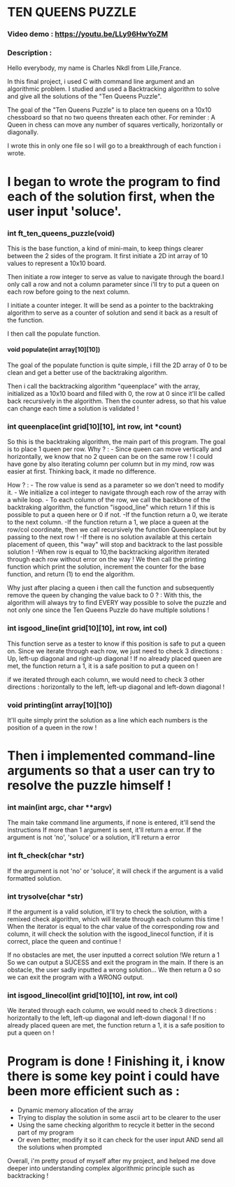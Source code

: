 # TEN QUEENS PUZZLE
### Video demo : https://youtu.be/LLy96HwYoZM
### Description :
Hello everybody, my name is Charles Nkdl from Lille,France.

In this final project, i used C with command line argument and an algorithmic problem.
I studied and used a Backtracking algorithm to solve and give all the solutions of the "Ten Queens Puzzle".

The goal of the "Ten Queens Puzzle" is to place ten queens on a 10x10 chessboard so that no two queens threaten each other.
For reminder : A Queen in chess can move any number of squares vertically, horizontally or diagonally.

I wrote this in only one file so I will go to a breakthrough of each function i wrote.
# I began to wrote the program to find each of the solution first, when the user input 'soluce'.

### int	ft_ten_queens_puzzle(void)

This is the base function, a kind of mini-main, to keep things clearer between the 2 sides of the program.
It first initiate a 2D int array of 10 values to represent a 10x10 board.

Then initiate a row integer to serve as value to navigate through the board.I only call a row and not a column parameter since i'll try to put a queen on each row before going to the next column.

I initiate a counter integer. It will be send as a pointer to the backtraking algorithm to serve as a counter of solution and send it back as a result of the function.

I then call the populate function.
#### void	populate(int array[10][10])
The goal of the populate function is quite simple, i fill the 2D array of 0 to be clean and get a better use of the backtraking algorithm.

Then i call the backtracking algorithm "queenplace" with the array, initialized as a 10x10 board and filled with 0, the row at 0 since it'll be called back recursively in the algorithm. Then the counter adress, so that his value can change each time a solution is validated !

### int	queenplace(int grid[10][10], int row, int *count)

So this is the backtraking algorithm, the main part of this program.
The goal is to place 1 queen per row.
Why ? :
            - Since queen can move vertically and horizontally, we know that no 2 queen can be on the same row ! I could have gone by also iterating column per column but in my mind, row was easier at first. Thinking back, it made no difference.
    
How ? :
            - The row value is send as a parameter so we don't need to modify it.
            - We initialize a col integer to navigate through each row of the array with a while loop.
            - To each column of the row, we call the backbone of the backtraking algorithm, the function "isgood_line" which return 1 if this is possible to put a queen here or 0 if not.
            -If the function return a 0, we iterate to the next column.
            -If the function return a 1, we place a queen at the row/col coordinate, then we call recursively the function Queenplace but by passing to the next row !
            -If there is no solution available at this certain placement of queen, this "way" will stop and backtrack to the last possible solution !
            -When row is equal to 10,the backtracking algorithm iterated through each row without error on the way ! We then call the printing function which print the solution, increment the counter for the base function, and return (1) to end the algorithm.

Why just after placing a queen i then call the function and subsequently remove the queen by changing the value back to 0 ? : With this, the algorithm will always try to find EVERY way possible to solve the puzzle and not only one since the Ten Queens Puzzle do have multiple solutions !

### int	isgood_line(int grid[10][10], int row, int col)

This function serve as a tester to know if this position is safe to put a queen on.
Since we iterate through each row, we just need to check 3 directions : Up, left-up diagonal and right-up diagonal !
If no already placed queen are met, the function return a 1, it is a safe position to put a queen on !

if we iterated through each column, we would need to check 3 other directions : horizontally to the left, left-up diagonal and left-down diagonal !

### void	printing(int array[10][10])

It'll quite simply print the solution as a line which each numbers is the position of a queen in the row !

# Then i implemented command-line arguments so that a user can try to resolve the puzzle himself !

### int	main(int argc, char **argv)

The main take command line arguments, if none is entered, it'll send the instructions
If more than 1 argument is sent, it'll return a error.
If the argument is not 'no', 'soluce' or a solution, it'll return a error

### int ft_check(char *str)

If the argument is not 'no' or 'soluce', it will check if the argument is a valid formatted solution.

### int	trysolve(char *str)

If the argument is a valid solution, it'll try to check the solution, with a remixed check algorithm, which will iterate through each column this time !
When the iterator is equal to the char value of the corresponding row and column, it will check the solution with the isgood_linecol function, if it is correct, place the queen and continue !

If no obstacles are met, the user inputted a correct solution !We return a 1 So we can output a SUCESS and exit the program in the main.
If there is an obstacle, the user sadly inputted a wrong solution... We then return a 0 so we can exit the program with a WRONG output.

### int	isgood_linecol(int grid[10][10], int row, int col)

We iterated through each column, we would need to check 3 directions : horizontally to the left, left-up diagonal and left-down diagonal !
If no already placed queen are met, the function return a 1, it is a safe position to put a queen on !

# Program is done ! Finishing it, i know there is some key point i could have been more efficient such as :

- Dynamic memory allocation of the array
- Trying to display the solution in some ascii art to be clearer to the user
- Using the same checking algorithm to recycle it better in the second part of my program
- Or even better, modify it so it can check for the user input AND send all the solutions when prompted

Overall, i'm pretty proud of myself after my project, and helped me dove deeper into understanding complex algorithmic principle such as backtracking !
